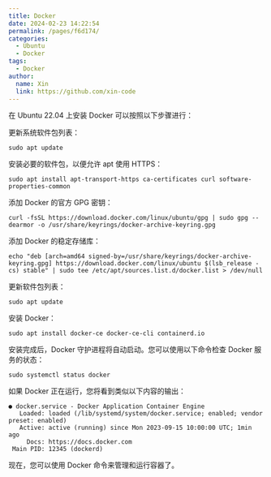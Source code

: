 ```yaml
---
title: Docker
date: 2024-02-23 14:22:54
permalink: /pages/f6d174/
categories:
  - Ubuntu
  - Docker
tags:
  - Docker
author:
  name: Xin
  link: https://github.com/xin-code
---
```


在 Ubuntu 22.04 上安装 Docker 可以按照以下步骤进行：

更新系统软件包列表：

```shell
sudo apt update
```

安装必要的软件包，以便允许 apt 使用 HTTPS：

```shell
sudo apt install apt-transport-https ca-certificates curl software-properties-common
```

添加 Docker 的官方 GPG 密钥：

```shell
curl -fsSL https://download.docker.com/linux/ubuntu/gpg | sudo gpg --dearmor -o /usr/share/keyrings/docker-archive-keyring.gpg
```

添加 Docker 的稳定存储库：

```shell
echo "deb [arch=amd64 signed-by=/usr/share/keyrings/docker-archive-keyring.gpg] https://download.docker.com/linux/ubuntu $(lsb_release -cs) stable" | sudo tee /etc/apt/sources.list.d/docker.list > /dev/null
```

更新软件包列表：

```shell
sudo apt update
```

安装 Docker：

```shell
sudo apt install docker-ce docker-ce-cli containerd.io
```

安装完成后，Docker 守护进程将自动启动。您可以使用以下命令检查 Docker 服务的状态：

```shell
sudo systemctl status docker
```

如果 Docker 正在运行，您将看到类似以下内容的输出：

```shell
● docker.service - Docker Application Container Engine
   Loaded: loaded (/lib/systemd/system/docker.service; enabled; vendor preset: enabled)
   Active: active (running) since Mon 2023-09-15 10:00:00 UTC; 1min ago
     Docs: https://docs.docker.com
 Main PID: 12345 (dockerd)
```

现在，您可以使用 Docker 命令来管理和运行容器了。
